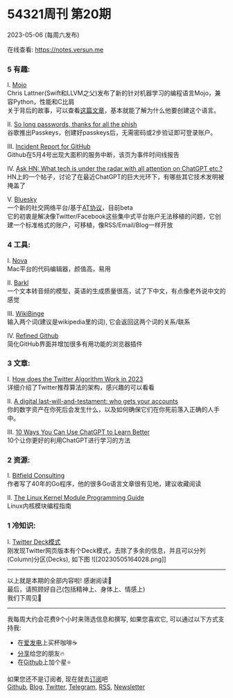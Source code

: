 # 54321周刊 第20期
2023-05-06 (每周六发布)

在线查看: https://notes.versun.me

### 5 有趣:
I. [Mojo](https://www.modular.com/mojo)\
	Chris Lattner(Swift和LLVM之父)发布了新的针对机器学习的编程语言Mojo，兼容Python，性能和C比肩\
	关于背后的故事，可以查看[这篇文章](https://www.fast.ai/posts/2023-05-03-mojo-launch.htm)，基本就能了解为什么他要创建这个语言。

II. [So long passwords, thanks for all the phish](https://security.googleblog.com/2023/05/so-long-passwords-thanks-for-all-phish.html?m=1)\
	谷歌推出Passkeys，创建好passkeys后，无需密码或2步验证即可登录账户。

III. [Incident Report for GitHub](https://www.githubstatus.com/incidents/c2jg911dtkjb)\
	Github在5月4号出现大面积的服务中断，该页为事件时间线报告

IV. [Ask HN: What tech is under the radar with all attention on ChatGPT etc.?](https://news.ycombinator.com/item?id=35792898)\
	HN上的一个帖子，讨论了在最近ChatGPT的巨大光环下，有哪些其它技术发明被掩盖了

V. [Bluesky](https://blueskyweb.xyz/)\
	一个新的社交网络平台/基于[AT协议](https://atproto.com/)，目前beta\
	它的初衷是解决像Twitter/Facebook这些集中式平台账户无法移植的问题，它创建一个标准格式的账户，可移植，像RSS/Email/Blog一样开放

### 4 工具:
I. [Nova](https://nova.app/)\
	Mac平台的代码编辑器，颜值高，易用

II. [Barkl](https://github.com/suno-ai/bark)\
	一个文本转音频的模型，英语的生成质量很高，试了下中文，有点像老外说中文的感觉

III. [WikiBinge](https://www.wikibinge.com/)\
	输入两个词(建议是wikipedia里的词), 它会返回这两个词的关系/联系

IV. [Refined Github](https://github.com/refined-github/refined-github)\
	简化GitHub界面并增加很多有用功能的浏览器插件

### 3 文章:
I. [How does the Twitter Algorithm Work in 2023](https://tweethunter.io/blog/twitter-algorithm-full-analysis)\
	详细介绍了Twitter推荐算法的架构，感兴趣的可以看看

II. [A digital last-will-and-testament: who gets your accounts](https://www.kaspersky.com/blog/digital-legacy/48032)\
	你的数字资产在你死后会发生什么，以及如何确保它们在你死前落入正确的人手中。

III. [10 Ways You Can Use ChatGPT to Learn Better](https://www.scotthyoung.com/blog/2023/05/02/chatgpt-learning-tips/)\
	10个让你更好的利用ChatGPT进行学习的方法

### 2 资源:
I. [Bitfield Consulting](https://bitfieldconsulting.com/)\
	作者写了40年的Go程序，他的很多Go语言文章很有见地，建议收藏阅读

II. [The Linux Kernel Module Programming Guide](https://www.kaspersky.com/blog/digital-legacy/48032/) \
	Linux内核模块编程指南

### 1 冷知识:
I. [Twitter Deck模式](https://tweetdeck.twitter.com/)\
	刚发现Twitter网页版本有个Deck模式，去除了多余的信息，并且可以分列(Column)分区(Decks), 如下图
	![[20230505164028.png]]
	

---
以上就是本期的全部内容啦! 感谢阅读🥰\
最后，请照顾好自己(包括精神上、身体上、情感上)\
我们下周见👋

---
我每周大约会花费9个小时来筛选信息和撰写, 如果您喜欢它, 可以通过以下方式支持我:
- 在[爱发电](https://afdian.net/a/versun)上买杯咖啡☕
- [分享](https://54321.versun.me)给您的朋友🔥
- 在[Github](https://github.com/versun/54321-Weekly)上加个星⭐

如果您还不是订阅者, 现在就去[订阅](https://54321.versun.me)吧\
[Github](https://github.com/versun/54321-Weekly), [Blog](https://notes.versun.me), [Twitter](https://twitter.com/VersunPan), [Telegram](https://t.me/+0hAhZfrPJGo1YmI9), [RSS](https://54321.versun.me/feed), [Newsletter](https://54321.versun.me/)
